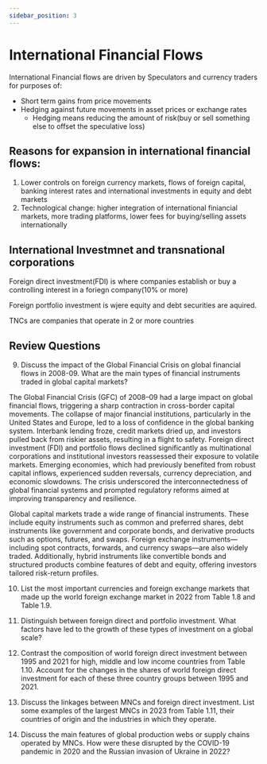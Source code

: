 ```yaml
---
sidebar_position: 3
---
```



# International Financial Flows

International Financial flows are driven by Speculators and currency traders for purposes of:

- Short term gains from price movements
- Hedging against future movements in asset prices or exchange rates
    - Hedging means reducing the amount of risk(buy or sell something else to offset the speculative loss)


## Reasons for expansion in international financial flows:

1. Lower controls on foreign currency markets, flows of foreign capital, banking interest rates and international investments in equity and debt markets
2. Technological change: higher integration of international finiancial markets, more trading platforms, lower fees for buying/selling assets internationally


## International Investmnet and transnational corporations

Foreign direct investment(FDI) is where companies establish or buy a controlling interest in a foriegn company(10% or more)

Foreign portfolio investment is wjere equity and debt securities are aquired.

TNCs are companies that operate in 2 or more countries

## Review Questions

9. Discuss the impact of the Global Financial Crisis on global financial flows in 2008-09. What are the main types of financial instruments traded in global capital markets?

The Global Financial Crisis (GFC) of 2008–09 had a large impact on global financial flows, triggering a sharp contraction in cross-border capital movements. The collapse of major financial institutions, particularly in the United States and Europe, led to a loss of confidence in the global banking system. Interbank lending froze, credit markets dried up, and investors pulled back from riskier assets, resulting in a flight to safety. Foreign direct investment (FDI) and portfolio flows declined significantly as multinational corporations and institutional investors reassessed their exposure to volatile markets. Emerging economies, which had previously benefited from robust capital inflows, experienced sudden reversals, currency depreciation, and economic slowdowns. The crisis underscored the interconnectedness of global financial systems and prompted regulatory reforms aimed at improving transparency and resilience.

Global capital markets trade a wide range of financial instruments. These include equity instruments such as common and preferred shares, debt instruments like government and corporate bonds, and derivative products such as options, futures, and swaps. Foreign exchange instruments—including spot contracts, forwards, and currency swaps—are also widely traded. Additionally, hybrid instruments like convertible bonds and structured products combine features of debt and equity, offering investors tailored risk-return profiles.

10. List the most important currencies and foreign exchange markets that made up the world foreign exchange market in 2022 from Table 1.8 and Table 1.9.



11. Distinguish between foreign direct and portfolio investment. What factors have led to the growth of these types of investment on a global scale?

12. Contrast the composition of world foreign direct investment between 1995 and 2021 for high, middle and low income countries from Table 1.10. Account for the changes in the shares of world foreign direct investment for each of these three country groups between 1995 and 2021.

13. Discuss the linkages between MNCs and foreign direct investment. List some examples of the largest MNCs in 2023 from Table 1.11, their countries of origin and the industries in which they operate.

14. Discuss the main features of global production webs or supply chains operated by MNCs. How were these disrupted by the COVID-19 pandemic in 2020 and the Russian invasion of Ukraine in 2022?

